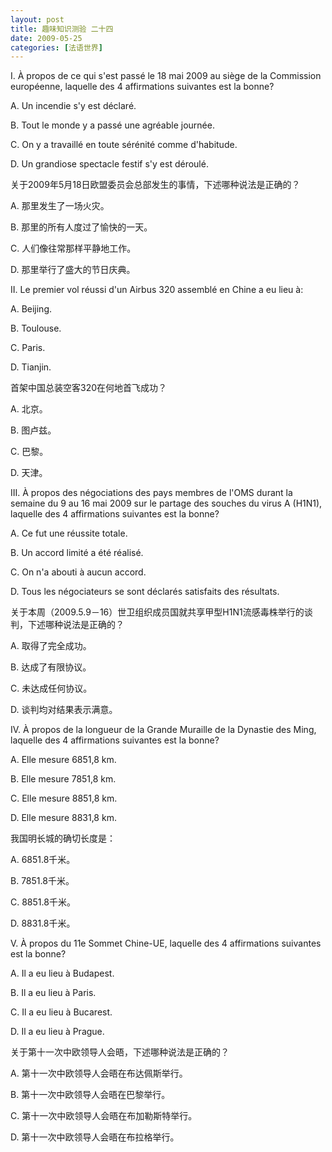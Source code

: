 ```yaml
---
layout: post
title: 趣味知识测验 二十四
date: 2009-05-25
categories: [法语世界]  
---
```


I. À propos de ce qui s'est passé le 18 mai 2009 au siège de la Commission européenne, laquelle des 4 affirmations suivantes est la bonne?

A. Un incendie s'y est déclaré.

B. Tout le monde y a passé une agréable journée.

C. On y a travaillé en toute sérénité comme d'habitude.

D. Un grandiose spectacle festif s'y est déroulé.

关于2009年5月18日欧盟委员会总部发生的事情，下述哪种说法是正确的？

A. 那里发生了一场火灾。

B. 那里的所有人度过了愉快的一天。

C. 人们像往常那样平静地工作。

D. 那里举行了盛大的节日庆典。

II. Le premier vol réussi d'un Airbus 320 assemblé en Chine a eu lieu à:

A. Beijing.

B. Toulouse.

C. Paris.

D. Tianjin.

首架中国总装空客320在何地首飞成功？

A. 北京。

B. 图卢兹。

C. 巴黎。

D. 天津。

III. À propos des négociations des pays membres de l'OMS durant la semaine du 9 au 16 mai 2009 sur le partage des souches du virus A (H1N1), laquelle des 4 affirmations suivantes est la bonne?

A. Ce fut une réussite totale.

B. Un accord limité a été réalisé.

C. On n'a abouti à aucun accord.

D. Tous les négociateurs se sont déclarés satisfaits des résultats.

关于本周（2009.5.9－16）世卫组织成员国就共享甲型H1N1流感毒株举行的谈判，下述哪种说法是正确的？

A. 取得了完全成功。

B. 达成了有限协议。

C. 未达成任何协议。

D. 谈判均对结果表示满意。

IV. À propos de la longueur de la Grande Muraille de la Dynastie des Ming, laquelle des 4 affirmations suivantes est la bonne?

A. Elle mesure 6851,8 km.

B. Elle mesure 7851,8 km.



C. Elle mesure 8851,8 km.

D. Elle mesure 8831,8 km.

我国明长城的确切长度是：

A. 6851.8千米。

B. 7851.8千米。

C. 8851.8千米。

D. 8831.8千米。

V. À propos du 11e Sommet Chine-UE, laquelle des 4 affirmations suivantes est la bonne?

A. Il a eu lieu à Budapest.

B. Il a eu lieu à Paris.

C. Il a eu lieu à Bucarest.

D. Il a eu lieu à Prague.

关于第十一次中欧领导人会晤，下述哪种说法是正确的？

A. 第十一次中欧领导人会晤在布达佩斯举行。

B. 第十一次中欧领导人会晤在巴黎举行。

C. 第十一次中欧领导人会晤在布加勒斯特举行。

D. 第十一次中欧领导人会晤在布拉格举行。
